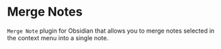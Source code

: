 # Merge Notes

`Merge Note` plugin for Obsidian that allows you to merge notes selected in the context menu into a single note.
